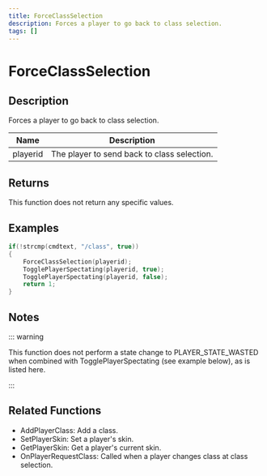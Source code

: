 ```yaml
---
title: ForceClassSelection
description: Forces a player to go back to class selection.
tags: []
---
```


# ForceClassSelection

## Description

Forces a player to go back to class selection.

| Name     | Description                                 |
| -------- | ------------------------------------------- |
| playerid | The player to send back to class selection. |

## Returns

This function does not return any specific values.

## Examples

```c
if(!strcmp(cmdtext, "/class", true))
{
    ForceClassSelection(playerid);
    TogglePlayerSpectating(playerid, true);
    TogglePlayerSpectating(playerid, false);
    return 1;
}
```

## Notes

::: warning

This function does not perform a state change to PLAYER_STATE_WASTED when combined with TogglePlayerSpectating (see example below), as is listed here.

:::

## Related Functions

- AddPlayerClass: Add a class.
- SetPlayerSkin: Set a player's skin.
- GetPlayerSkin: Get a player's current skin.
- OnPlayerRequestClass: Called when a player changes class at class selection.
